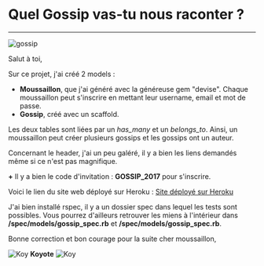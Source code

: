 # Quel Gossip vas-tu nous raconter ? 

----------------------------------------

![gossip](https://cdn0.tnwcdn.com/wp-content/blogs.dir/1/files/2015/04/gossip.jpg)

Salut à toi, 

Sur ce projet, j'ai créé 2 models :
- **Moussaillon**, que j'ai généré avec la généreuse gem "devise". Chaque moussaillon peut s'inscrire en mettant leur username, email et mot de passe. 
- **Gossip**, créé avec un scaffold. 

Les deux tables sont liées par un *has_many* et un *belongs_to*. Ainsi, un moussaillon peut créer plusieurs gossips et les gossips ont un auteur. 

Concernant le header, j'ai un peu galéré, il y a bien les liens demandés même si ce n'est pas magnifique. 

**+** Il y a bien le code d'invitation : **GOSSIP_2017** pour s'inscrire. 

Voici le lien du site web déployé sur Heroku : [Site déployé sur Heroku](https://appthp.herokuapp.com)

J'ai bien installé rspec, il y a un dossier spec dans lequel les tests sont possibles. Vous pourrez d'ailleurs retrouver les miens à l'intérieur dans **/spec/models/gossip_spec.rb** et **/spec/models/gossip_spec.rb**.


Bonne correction et bon courage pour la suite cher moussaillon, 


![Koy](https://image.noelshack.com/fichiers/2018/05/4/1517512365-koyote.png)
 **Koyote** ![Koy](https://image.noelshack.com/fichiers/2018/05/4/1517512365-koyote.png)
